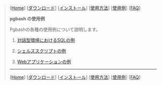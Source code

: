 > \[[Home](index-j.html)\] \[[ダウンロード](download-j.html)\] \[[インストール](install-j.html)\] \[[使用方法](usage-j.html)\] \[[使用例](example-j.html)\] \[[FAQ](faq-j.html)\]
> 
>   
> **pgbash の使用例**  
>   
> 
> Pgbashの各種の使用例について説明します。
> 
>   
> 
> 1.  [対話型環境におけるSQLの例](examples/example02.html)  
>       
>     
> 2.  [シェルススクリプトの例](examples/example01.html)  
>       
>     
> 3.  [Webアプリケーションの例](examples/example03.html)  
>       
>     
> 
> * * *
> 
> \[[Home](index-j.html)\] \[[ダウンロード](download-j.html)\] \[[インストール](install-j.html)\] \[[使用方法](usage-j.html)\] \[[使用例](example-j.html)\] \[[FAQ](faq-j.html)\]
> 
>
